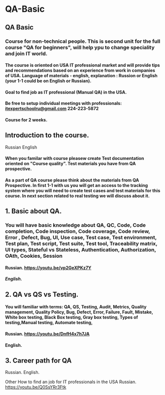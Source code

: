 # QA-Basic
## QA Basic

### Course for non-technical people. This is second unit for the full course "QA for beginners", will help ypu to change speciality and join IT world.

#### The course is oriented on USA IT professional market and will provide tips and recommendations based on an experience from work in companies of USA. Language of materials - english, explanation : Russion or English (your 1-1 could be on English or Russian).

#### Goal to find job as IT professional (Manual QA) in the USA.

#### Be free to setup individual meetings with professionals: itexpertschoolru@gmail.com 224-223-5872

#### Course for 2 weeks.

## Introduction to the course.
Russian 
English 

#### When you familar with course pleasew create Test documentation oriented on "Course quality". Test materials you have from QA prospective. 

#### As a part of QA course please think about the materials from QA Prospective. In first 1-1 with us you will get an access to the tracking system where you will need to create test cases and test materials for this course. In next section related to real testing we will discuss about it.

## 1. Basic about QA.
### You will have basic knowledge about QA, QC, Code, Code completion, Code inspection, Code coverage, Code review, Error , Defect, Bug, UI, Use case, Test case, Test environment, Test plan, Test script, Test suite, Test tool, Traceability matrix, UI types, Stateful vs Stateless, Authentication, Authorization, OAth, Cookies, Session
#### Russian. https://youtu.be/vp2GeXPKz7Y
##### English.
## 2. QA vs QS vs Testing.
#### You will familiar with terms: QA, QS, Testing, Audit, Metrics, Quality management, Quality Policy, Bug, Defect, Error, Failure, Fault, Mistake, White box testing, Black Box testing, Gray box testing, Types of testing,Manual testing, Automate testing,  
#### Russian. https://youtu.be/DnfH4x7h7JA
#### English. 
## 3. Career path for QA

Russian. 
English. 

Other
How to find an job for IT professionals in the USA Russian. https://youtu.be/Q0SsYRr3Ftk
